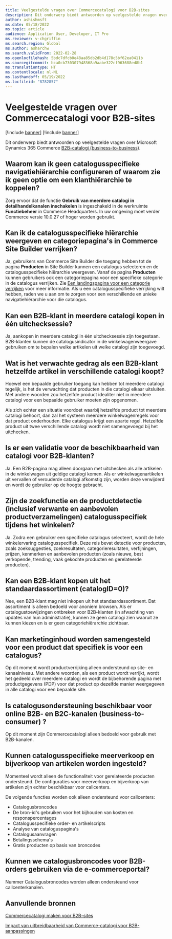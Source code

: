 ```yaml
---
title: Veelgestelde vragen over Commercecatalogi voor B2B-sites
description: Dit onderwerp biedt antwoorden op veelgestelde vragen over Microsoft Dynamics 365 Commerce-catalogi.
author: ashishmsft
ms.date: 05/18/2022
ms.topic: article
audience: Application User, Developer, IT Pro
ms.reviewer: v-chgriffin
ms.search.region: Global
ms.author: asharchw
ms.search.validFrom: 2022-02-28
ms.openlocfilehash: 5bdc7dfcb0e48aa85db2db4d178c5bf62ea0411b
ms.sourcegitcommit: bca0cb730307948368a9aabe322cf963688ed8b1
ms.translationtype: HT
ms.contentlocale: nl-NL
ms.lasthandoff: 05/19/2022
ms.locfileid: "8782857"
---
```

# <a name="commerce-catalogs-for-b2b-faq"></a>Veelgestelde vragen over Commercecatalogi voor B2B-sites

[!include [banner](includes/banner.md)]
[!include [banner](includes/preview-banner.md)]

Dit onderwerp biedt antwoorden op veelgestelde vragen over Microsoft Dynamics 365 Commerce [B2B-catalogi (business-to-business)](catalogs-b2b-sites.md).

## <a name="why-cant-i-configure-a-catalog-specific-navigation-hierarchy-or-see-an-option-to-associate-a-customer-hierarchy"></a>Waarom kan ik geen catalogusspecifieke navigatiehiërarchie configureren of waarom zie ik geen optie om een klanthiërarchie te koppelen?

Zorg ervoor dat de functie **Gebruik van meerdere catalogi in detailhandelkanalen inschakelen** is ingeschakeld in de werkruimte **Functiebeheer** in Commerce Headquarters. In uw omgeving moet verder Commerce versie 10.0.27 of hoger worden gebruikt.

## <a name="can-i-view-the-catalog-specific-hierarchy-and-enrich-category-pages-in-commerce-site-builder"></a>Kan ik de catalogusspecifieke hiërarchie weergeven en categoriepagina's in Commerce Site Builder verrijken?

Ja, gebruikers van Commerce Site Builder die toegang hebben tot de pagina **Producten** in Site Builder kunnen een catalogus selecteren en de catalogusspecifieke hiërarchie weergeven. Vanaf de pagina **Producten** kunnen gebruikers ook een categoriepagina voor een specifieke categorie in de catalogus verrijken. Zie [Een landingspagina voor een categorie verrijken](enrich-category-page.md) voor meer informatie. Als u een catalogusspecifieke verrijking wilt hebben, raden we u aan om te zorgen voor een verschillende en unieke navigatiehiërarchie voor die catalogus.

## <a name="can-a-b2b-shopper-purchase-from-multiple-catalogs-in-a-single-checkout"></a>Kan een B2B-klant in meerdere catalogi kopen in één uitchecksessie?

Ja, aankopen in meerdere catalogi in één uitchecksessie zijn toegestaan. B2B-klanten kunnen de catalogusindicator in de winkelwagenweergave gebruiken om te bepalen welke artikelen uit welke catalogi zijn toegevoegd.

## <a name="if-a-b2b-shopper-purchases-the-same-item-from-different-catalogs-what-is-the-expected-behavior"></a>Wat is het verwachte gedrag als een B2B-klant hetzelfde artikel in verschillende catalogi koopt?

Hoewel een bepaalde gebruiker toegang kan hebben tot meerdere catalogi tegelijk, is het de verwachting dat producten in die catalogi elkaar uitsluiten. Met andere woorden zou hetzelfde product idealiter niet in meerdere catalogi voor een bepaalde gebruiker moeten zijn opgenomen.

Als zich echter een situatie voordoet waarbij hetzelfde product tot meerdere catalogi behoort, dan zal het systeem meerdere winkelwagenregels voor dat product onderhouden. Elke catalogus krijgt een aparte regel. Hetzelfde product uit twee verschillende catalogi wordt niet samengevoegd bij het uitchecken.

## <a name="when-a-b2b-shopper-is-shopping-is-there-any-validation-for-catalog-availability"></a>Is er een validatie voor de beschikbaarheid van catalogi voor B2B-klanten?

Ja. Een B2B-pagina mag alleen doorgaan met uitchecken als alle artikelen in de winkelwagen uit geldige catalogi komen. Als er winkelwagenartikelen uit vervallen of verouderde catalogi afkomstig zijn, worden deze verwijderd en wordt de gebruiker op de hoogte gebracht.

## <a name="during-the-shopping-experience-are-search-and-product-discovery-including-related-and-recommended-product-collections-catalog-specific"></a>Zijn de zoekfunctie en de productdetectie (inclusief verwante en aanbevolen productverzamelingen) catalogusspecifiek tijdens het winkelen?

Ja. Zodra een gebruiker een specifieke catalogus selecteert, wordt de hele winkelervaring catalogusspecifiek. Deze reis bevat detectie voor producten, zoals zoeksuggesties, zoekresultaten, categorieresultaten, verfijningen, prijzen, kenmerken en aanbevolen producten (zoals nieuwe, best verkopende, trending, vaak gekochte producten en gerelateerde producten).

## <a name="can-a-b2b-shopper-purchase-from-the-default-assortment-catalogid0"></a>Kan een B2B-klant kopen uit het standaardassortiment (catalogID=0)?

Nee, een B2B-klant mag niet inkopen uit het standaardassortiment. Dat assortiment is alleen bedoeld voor anoniem browsen. Als er catalogustoewijzingen ontbreken voor B2B-klanten (in afwachting van updates van hun administratie), kunnen ze geen catalogi zien waaruit ze kunnen kiezen en is er geen categoriehiërarchie zichtbaar.

## <a name="can-marketing-content-be-curated-for-a-product-that-is-specific-to-a-catalog"></a>Kan marketinginhoud worden samengesteld voor een product dat specifiek is voor een catalogus?

Op dit moment wordt productverrijking alleen ondersteund op site- en kanaalniveau. Met andere woorden, als een product wordt verrijkt, wordt het gedeeld over meerdere catalogi en wordt de bijbehorende pagina met productgegevens (PDP) voor dat product op dezelfde manier weergegeven in alle catalogi voor een bepaalde site.

## <a name="is-catalog-support-available-for-both-b2b-and-business-to-consumer-b2c-online-channels"></a>Is catalogusondersteuning beschikbaar voor online B2B- en B2C-kanalen (business-to-consumer) ?

Op dit moment zijn Commercecatalogi alleen bedoeld voor gebruik met B2B-kanalen.

## <a name="can-we-set-up-catalog-specific-upsellcross-sell-items"></a>Kunnen catalogusspecifieke meerverkoop en bijverkoop van artikelen worden ingesteld?

Momenteel wordt alleen de functionaliteit voor gerelateerde producten ondersteund. De configuraties voor meerverkoop en bijverkoop van artikelen zijn echter beschikbaar voor callcenters.

De volgende functies worden ook alleen ondersteund voor callcenters:

- Catalogusbroncodes
- De bron-id's gebruiken voor het bijhouden van kosten en responspercentages
- Catalogusspecifieke order- en artikelscripts
- Analyse van cataloguspagina's
- Catalogusaanvragen
- Betalingsschema's
- Gratis producten op basis van broncodes

## <a name="can-we-use-catalog-source-codes-for-b2b-orders-through-the-e-commerce-portal"></a>Kunnen we catalogusbroncodes voor B2B-orders gebruiken via de e-commerceportal?

Nummer Catalogusbroncodes worden alleen ondersteund voor callcenterkanalen.

## <a name="additional-resources"></a>Aanvullende bronnen

[Commercecatalogi maken voor B2B-sites](catalogs-b2b-sites.md)

[Impact van uitbreidbaarheid van Commerce-catalogi voor B2B-aanpassingen](catalogs-b2b-sites-dev.md)

